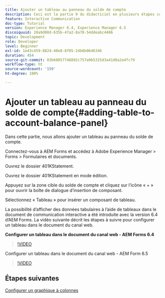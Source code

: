 ```yaml
---
title: Ajouter un tableau au panneau du solde de compte
description: Ceci est la partie 9 du didacticiel en plusieurs étapes consacré à la création de votre premier document de communication interactive. Dans cette partie, nous allons ajouter un tableau au panneau du solde de compte.
feature: Interactive Communication
doc-type: Tutorial
version: Experience Manager 6.4, Experience Manager 6.5
discoiquuid: 28a9d88d-635b-47a2-8a78-54ddeabc4406
topic: Development
role: Developer
level: Beginner
exl-id: 1e43c459-8824-40e8-8f05-24b8b0646346
duration: 454
source-git-commit: 03b68057748892c757e0b5315d3a41d0a2e4fc79
workflow-type: ht
source-wordcount: '159'
ht-degree: 100%

---
```


# Ajouter un tableau au panneau du solde de compte{#adding-table-to-account-balance-panel}

Dans cette partie, nous allons ajouter un tableau au panneau du solde de compte.

Connectez-vous à AEM Forms et accédez à Adobe Experience Manager > Forms > Formulaires et documents.

Ouvrez le dossier 401KStatement.

Ouvrez le dossier 401KStatement en mode édition.

Appuyez sur la zone cible du solde de compte et cliquez sur l’icône « + » pour ouvrir la boîte de dialogue d’insertion de composant.

Sélectionnez « Tableau » pour insérer un composant de tableau.

La possibilité d’afficher des données tabulaires à l’aide de tableaux dans le document de communication interactive a été introduite avec la version 6.4 d’AEM Forms. La vidéo suivante décrit les étapes à suivre pour configurer un tableau dans le document du canal web.

**Configurer un tableau dans le document du canal web - AEM Forms 6.4**

>[!VIDEO](https://video.tv.adobe.com/v/22360?quality=12&learn=on)

Configurer un tableau dans le document du canal web - AEM Form 6.5

>[!VIDEO](https://video.tv.adobe.com/v/27847?quality=12&learn=on)

## Étapes suivantes

[Configurer un graphique à colonnes](./partten.md)
